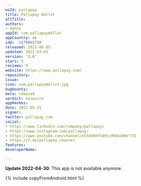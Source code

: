```yaml
---
wsId: pallapay
title: Pallapay Wallet
altTitle: 
authors:
- danny
appId: com.pallapayWallet
appCountry: ae
idd: '1579865730'
released: 2021-08-05
updated: 2022-03-03
version: '1.6'
stars: 5
reviews: 9
website: https://www.pallapay.com/
repository: 
issue: 
icon: com.pallapayWallet.jpg
bugbounty: 
meta: removed
verdict: nosource
appHashes: 
date: 2022-05-31
signer: 
twitter: pallapay_com
social:
- https://www.linkedin.com/company/pallapay/
- https://www.instagram.com/pallapay/
- https://www.youtube.com/channel/UCX4X0XYn89ziMVDsUHWr77Q
- https://t.me/pallapay_channel
features: 
developerName: 

---
```


**Update 2022-04-30**: This app is not available anymore.

{% include copyFromAndroid.html %}
